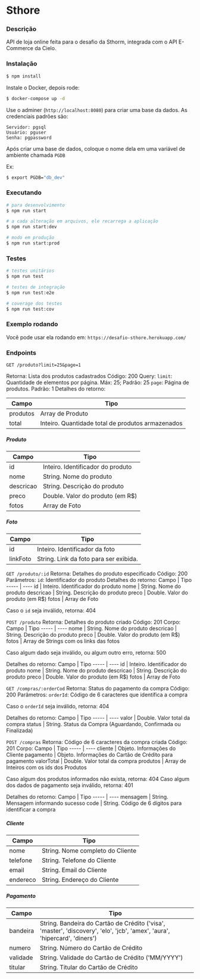 
# Sthore

### Descrição

API de loja online feita para o desafio da Sthorm, integrada com o API E-Commerce da Cielo.

### Instalação

```bash
$ npm install
```

Instale o Docker, depois rode:

```bash
$ docker-compose up -d
```

Use o adminer (`http://localhost:8080`) para criar uma base da dados. As credenciais padrões são:

```
Servidor: pgsql
Usuário: pguser
Senha: pgpassword
```

Após criar uma base de dados, coloque o nome dela em uma variável de ambiente chamada `PGDB`

Ex:
```bash
$ export PGDB="db_dev"
```

### Executando

```bash
# para desenvolvimento
$ npm run start

# a cada alteração em arquivos, ele recarrega a aplicação
$ npm run start:dev

# modo em produção
$ npm run start:prod
```

### Testes

```bash
# testes unitários
$ npm run test

# testes de integração
$ npm run test:e2e

# coverage dos testes
$ npm run test:cov
```

### Exemplo rodando
Você pode usar ela rodando em:
`https://desafio-sthore.herokuapp.com/`

### Endpoints

`GET /produto?limit=25&page=1`

Retorna: Lista dos produtos cadastrados
Código: 200
Query: `limit`: Quantidade de elementos por página. Máx: 25; Padrão: 25
       `page`: Página de produtos. Padrão: 1
Detalhes do retorno:

Campo | Tipo
----- | ----
produtos | Array de Produto
total | Inteiro. Quantidade total de produtos armazenados

##### Produto

Campo | Tipo
----- | ----
id | Inteiro. Identificador do produto
nome | String. Nome do produto
descricao | String. Descrição do produto
preco | Double. Valor do produto (em R$)
fotos | Array de Foto

##### Foto

Campo | Tipo
----- | ----
id | Inteiro. Identificador da foto
linkFoto | String. Link da foto para ser exibida.

`GET /produto/:id`
Retorna: Detalhes do produto especificado
Código: 200
Parâmetros: `id`: Identificador do produto
Detalhes do retorno:
Campo | Tipo
----- | ----
id | Inteiro. Identificador do produto
nome | String. Nome do produto
descricao | String. Descrição do produto
preco | Double. Valor do produto (em R$)
fotos | Array de Foto

Caso o `id` seja inválido, retorna: 404

`POST /produto`
Retorna: Detalhes do produto criado
Código: 201
Corpo:
Campo | Tipo
----- | ----
nome | String. Nome do produto
descricao | String. Descrição do produto
preco | Double. Valor do produto (em R$)
fotos | Array de Strings com os links das fotos

Caso algum dado seja inválido, ou algum outro erro, retorna: 500

Detalhes do retorno:
Campo | Tipo
----- | ----
id | Inteiro. Identificador do produto
nome | String. Nome do produto
descricao | String. Descrição do produto
preco | Double. Valor do produto (em R$)
fotos | Array de Foto


`GET /compras/:orderCod`
Retorna: Status do pagamento da compra
Código: 200
Parâmetros: `orderId`: Código de 6 caracteres que identifica a compra

Caso o `orderId` seja inválido, retorna: 404

Detalhes do retorno:
Campo | Tipo
----- | ----
valor | Double. Valor total da compra
status | String. Status da Compra (Aguardando, Confirmada ou Finalizada)

`POST /compras`
Retorna: Código de 6 caracteres da compra criada
Código: 201
Corpo:
Campo | Tipo
----- | ----
cliente | Objeto. Informações do Cliente
pagamento | Objeto. Informações do Cartão de Crédito para pagamento
valorTotal | Double. Valor total da compra
produtos | Array de Inteiros com os ids dos Produtos

Caso algum dos produtos informados não exista, retorna: 404
Caso algum dos dados de pagamento seja inválido, retorna: 401

Detalhes do retorno:
Campo | Tipo
----- | ----
mensagem | String. Mensagem informando sucesso
code | String. Código de 6 dígitos para identificar a compra


##### Cliente

Campo | Tipo
----- | ----
nome | String. Nome completo do Cliente
telefone | String. Telefone do Cliente
email | String. Email do Cliente
endereco | String. Endereço do Cliente

##### Pagamento

Campo | Tipo
----- | ----
bandeira | String. Bandeira do Cartão de Crédito ('visa', 'master', 'discovery', 'elo', 'jcb', 'amex', 'aura', 'hipercard', 'diners')
numero | String. Número do Cartão de Crédito
validade | String. Validade do Cartão de Crédito ('MM/YYYY')
titular | String. Titular do Cartão de Crédito
